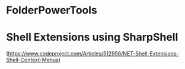 # FolderPowerTools

# Shell Extensions using SharpShell
(https://www.codeproject.com/Articles/512956/NET-Shell-Extensions-Shell-Context-Menus)
